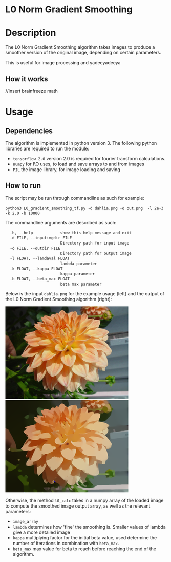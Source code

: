 # L0 Norm Gradient Smoothing 


# Description
The L0 Norm Gradient Smoothing algorithm takes images to produce a smoother version of the original image, depending on certain parameters. 

This is useful for image processing and yadeeyadeeya

## How it works 
//insert brainfreeze math

# Usage 
## Dependencies 
The algorithm is implemented in python version 3. The following python libraries are required to run the module: 

* `tensorflow 2.0` version 2.0 is required for fourier transform calculations. 
* `numpy` for I\O uses, to load and save arrays to and from images 
* `PIL` the image library, for image loading and saving 

## How to run
The script may be run through commandline as such for example:

```
python3 L0_gradient_smoothing_tf.py -d dahlia.png -o out.png  -l 2e-3 -k 2.0 -b 10000
```

The commandline arguments are described as such: 
```
  -h, --help            show this help message and exit
  -d FILE, --inputimgdir FILE
                        Directory path for input image
  -o FILE, --outdir FILE
                        Directory path for output image
  -l FLOAT, --lamdaval FLOAT
                        lambda parameter
  -k FLOAT, --kappa FLOAT
                        kappa parameter
  -b FLOAT, --beta_max FLOAT
                        beta max parameter
```

Below is the input `dahlia.png` for the example usage (left) and the output of the L0 Norm Gradient Smoothing algorithm (right): 

![Dahlia](dahlia_smol.png)  ![Dahlia_output](dahlia_out_smol.png)

Otherwise, the method `l0_calc` takes in a numpy array of the loaded image to compute the smoothed image output array, as well as the relevant parameters: 

* `image_array`
* `lambda` determines how 'fine' the smoothing is. Smaller values of lambda give a more detailed image
* `kappa` multiplying factor for the initial beta value, used determine the number of iterations in combination with `beta_max`. 
* `beta_max` max value for beta to reach before reaching the end of the algorithm. 
